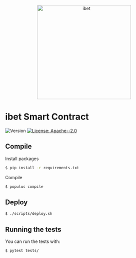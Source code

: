 <p align='center'>
  <img alt="ibet" src="https://user-images.githubusercontent.com/963333/71672471-6383c080-2db9-11ea-85b6-8815519652ec.png" width="300"/>
</p>

# ibet Smart Contract

<p>
  <img alt="Version" src="https://img.shields.io/badge/version-0.11-blue.svg?cacheSeconds=2592000" />
  <a href="#" target="_blank">
    <img alt="License: Apache--2.0" src="https://img.shields.io/badge/License-Apache--2.0-yellow.svg" />
  </a>
</p>


## Compile
Install packages
```bash
$ pip install -r requirements.txt
```

Compile
```bash
$ populus compile
```

## Deploy
```bash
$ ./scripts/deploy.sh
```

## Running the tests

You can run the tests with:
```bash
$ pytest tests/
```
